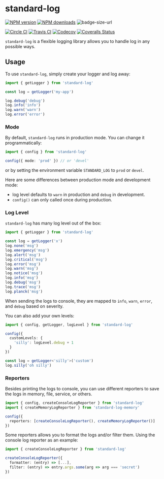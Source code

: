 # standard-log

[![NPM version][npm-image]][npm-url]
[![NPM downloads][downloads-image]][downloads-url]
![badge-size-url]

[![Circle CI][circleci-image]][circleci-url]
[![Travis CI][travis-image]][travis-url]
[![Codecov][codecov-image]][codecov-url]
[![Coveralls Status][coveralls-image]][coveralls-url]

`standard-log` is a flexible logging library allows you to handle log in any possible ways.

## Usage

To use `standard-log`, simply create your logger and log away:
```ts
import { getLogger } from 'standard-log'

const log = getLogger('my-app')

log.debug('debug')
log.info('info')
log.warn('warn')
log.error('error')
```

### Mode

By default, `standard-log` runs in production mode.
You can change it programmatically:

```ts
import { config } from 'standard-log'

config({ mode: 'prod' }) // or 'devel'
```

or by setting the environment variable `STANDARD_LOG` to `prod` or `devel`.

Here are some differences between production mode and development mode:

- log level defaults to `warn` in production and `debug` in development.
- `config()` can only called once during production.

### Log Level

`standard-log` has many log level out of the box:

```ts
import { getLogger } from 'standard-log'

const log = getLogger('x')
log.none('msg')
log.emergency('msg')
log.alert('msg')
log.critical('msg')
log.error('msg')
log.warn('msg')
log.notice('msg')
log.info('msg')
log.debug('msg')
log.trace('msg')
log.planck('msg')
```

When sending the logs to console, they are mapped to `info`, `warn`, `error`, and `debug` based on severity.

You can also add your own levels:

```ts
import { config, getLogger, logLevel } from 'standard-log'

config({
  customLevels: {
    'silly': logLevel.debug + 1
  }
})

const log = getLogger<'silly'>('custom')
log.silly('oh silly')
```

### Reporters

Besides printing the logs to console,
you can use different reporters to save the logs in memory, file, service, or others.

```ts
import { config, createConsoleLogReporter } from 'standard-log'
import { createMemoryLogReporter } from 'standard-log-memory'

config({
  reporters: [createConsoleLogReporter(), createMemoryLogReporter()]
})
```

Some reporters allows you to format the logs and/or filter them.
Using the console log reporter as an example:

```ts
import { createConsoleLogReporter } from 'standard-log'

createConsoleLogReporter({
  formatter: (entry) => [...],
  filter: (entry) => entry.args.some(arg => arg === 'secret')
})
```

[badge-size-url]: http://img.badgesize.io/unional/standard-log/master/packages/log/dist/standard-log.js.gz.svg?label=bundle_size
[circleci-image]: https://circleci.com/gh/unional/standard-log/tree/master.svg?style=shield
[circleci-url]: https://circleci.com/gh/unional/standard-log/tree/master
[codecov-image]: https://codecov.io/gh/unional/standard-log/branch/master/graph/badge.svg
[codecov-url]: https://codecov.io/gh/unional/standard-log
[coveralls-image]: https://coveralls.io/repos/github/unional/standard-log/badge.svg
[coveralls-url]: https://coveralls.io/github/unional/standard-log
[downloads-image]: https://img.shields.io/npm/dm/standard-log.svg?style=flat
[downloads-url]: https://npmjs.org/package/standard-log
[npm-image]: https://img.shields.io/npm/v/standard-log.svg?style=flat
[npm-url]: https://www.npmjs.com/package/standard-log
[travis-image]: https://img.shields.io/travis/unional/standard-log/master.svg?style=flat
[travis-url]: https://travis-ci.com/unional/standard-log?branch=master
